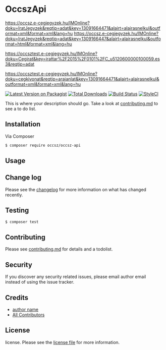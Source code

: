 # OccszApi

https://occsz.e-cegjegyzek.hu/IMOnline?doku=IratJegyzek&reqtip=adat&key=13091664471&alairt=alairasnelkul&outformat=xml&format=xml&lang=hu
https://occsz.e-cegjegyzek.hu/IMOnline?doku=IratJegyzek&reqtip=adat&key=1309166447&alairt=alairasnelkul&outformat=html&format=xml&lang=hu



https://occsztest.e-cegjegyzek.hu/IMOnline?doku=Cegirat&key=irattar%2F2015%2F0101%2FC_u5120600000100059.es3&reqtip=adat


https://occsztest.e-cegjegyzek.hu/IMOnline?doku=cegkivonat&reqtip=arajanlat&key=13091664471&alairt=alairasnelkul&outformat=xml&format=xml&lang=hu

[![Latest Version on Packagist][ico-version]][link-packagist]
[![Total Downloads][ico-downloads]][link-downloads]
[![Build Status][ico-travis]][link-travis]
[![StyleCI][ico-styleci]][link-styleci]

This is where your description should go. Take a look at [contributing.md](contributing.md) to see a to do list.

## Installation

Via Composer

``` bash
$ composer require occsz/occsz-api
```

## Usage

## Change log

Please see the [changelog](changelog.md) for more information on what has changed recently.

## Testing

``` bash
$ composer test
```

## Contributing

Please see [contributing.md](contributing.md) for details and a todolist.

## Security

If you discover any security related issues, please email author email instead of using the issue tracker.

## Credits

- [author name][link-author]
- [All Contributors][link-contributors]

## License

license. Please see the [license file](license.md) for more information.

[ico-version]: https://img.shields.io/packagist/v/occsz/occsz-api.svg?style=flat-square
[ico-downloads]: https://img.shields.io/packagist/dt/occsz/occsz-api.svg?style=flat-square
[ico-travis]: https://img.shields.io/travis/occsz/occsz-api/master.svg?style=flat-square
[ico-styleci]: https://styleci.io/repos/12345678/shield

[link-packagist]: https://packagist.org/packages/occsz/occsz-api
[link-downloads]: https://packagist.org/packages/occsz/occsz-api
[link-travis]: https://travis-ci.org/occsz/occsz-api
[link-styleci]: https://styleci.io/repos/12345678
[link-author]: https://github.com/occsz
[link-contributors]: ../../contributors
